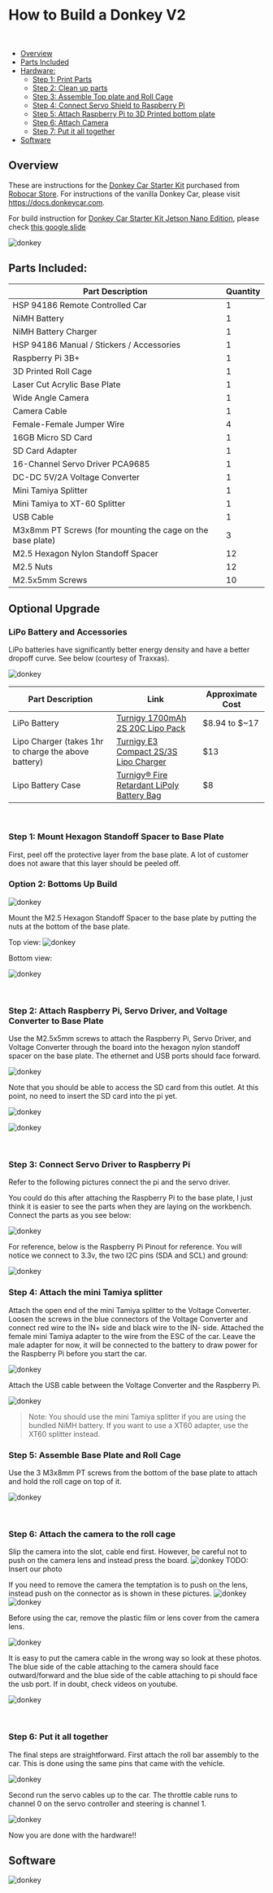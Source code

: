 # How to Build a Donkey V2

&nbsp;

* [Overview](build_hardware.md#overview)
* [Parts Included](build_hardware.md#parts-included)
* [Hardware:](build_hardware.md#hardware)
  * [Step 1: Print Parts](build_hardware.md#step-1-print-parts)
  * [Step 2: Clean up parts](build_hardware.md#step-2-clean-up-parts)
  * [Step 3: Assemble Top plate and Roll Cage](build_hardware.md#step-3-assemble-top-plate-and-roll-cage)
  * [Step 4: Connect Servo Shield to Raspberry Pi](build_hardware.md#step-4-connect-servo-shield-to-raspberry-pi)
  * [Step 5: Attach Raspberry Pi to 3D Printed bottom plate](build_hardware.md#step-5-attach-raspberry-pi-to-3d-printed-bottom-plate)
  * [Step 6: Attach Camera](build_hardware.md#step-6-attach-camera)
  * [Step 7: Put it all together](build_hardware.md#step-7-put-it-all-together)
* [Software](install_software.md)

## Overview


These are instructions for the [Donkey Car Starter Kit](https://www.robocarstore.com/products/donkey-car-starter-kit) purchased from [Robocar Store](https://robocarstore.com/).
For instructions of the vanilla Donkey Car, please visit https://docs.donkeycar.com.

For build instruction for [Donkey Car Starter Kit Jetson Nano Edition](https://www.robocarstore.com/products/donkey-car-starter-kit-jetson-nano-edition), please check [this google slide](https://docs.google.com/presentation/d/1kK9ZSLTNgCnTWqIKu-ZFEiG41jVWSFdFX3qqy_1fxSQ)

![donkey](../assets/build_hardware/robocarstore/0.jpg)


## Parts Included:

| Part Description | Quantity |
| --- | --- |
| HSP 94186 Remote Controlled Car | 1 |
| NiMH Battery | 1 |
| NiMH Battery Charger | 1 |
| HSP 94186 Manual / Stickers / Accessories | 1 |
| Raspberry Pi 3B+ | 1 |
| 3D Printed Roll Cage | 1 |
| Laser Cut Acrylic Base Plate | 1 |
| Wide Angle Camera | 1 |
| Camera Cable | 1 |
| Female-Female Jumper Wire | 4 |
| 16GB Micro SD Card | 1 |
| SD Card Adapter | 1 |
| 16-Channel Servo Driver PCA9685 | 1 |
| DC-DC 5V/2A Voltage Converter | 1 |
| Mini Tamiya Splitter | 1 |
| Mini Tamiya to XT-60 Splitter | 1 |
| USB Cable | 1 |
| M3x8mm PT Screws (for mounting the cage on the base plate) | 3 |
| M2.5 Hexagon Nylon Standoff Spacer | 12 |
| M2.5 Nuts | 12 |
| M2.5x5mm Screws | 10 |


## Optional Upgrade


### LiPo Battery and Accessories

LiPo batteries have significantly better energy density and have a better dropoff curve.  See below (courtesy of Traxxas).

![donkey](../assets/build_hardware/traxxas.PNG)

| Part Description                                      | Link                                                              | Approximate Cost |
|-------------------------------------------------------|-------------------------------------------------------------------|------------------|
| LiPo Battery                                          | [Turnigy 1700mAh 2S 20C Lipo Pack](https://hobbyking.com/en_us/turnigy-1700mah-2s-20c-lipo-pack-suits-1-16th-monster-beatle-sct-buggy.html)  | $8.94 to $~17           |
| Lipo Charger (takes 1hr to charge the above battery)  | [Turnigy E3 Compact 2S/3S Lipo Charger](https://hobbyking.com/en_us/turnigy-e3-compact-2s-3s-lipo-charger-100-240v-us-plug.html)                                               | $13              |
| Lipo Battery Case | [Turnigy® Fire Retardant LiPoly Battery Bag ](https://hobbyking.com/en_us/fire-retardant-lipo-battery-bag-190x60x82mm.html)                                               | $8               |




&nbsp;
### Step 1: Mount Hexagon Standoff Spacer to Base Plate

First, peel off the protective layer from the base plate. A lot of customer does not aware that this layer should be peeled off.

### Option 2: Bottoms Up Build

![donkey](../assets/build_hardware/robocarstore/1a.jpg)

Mount the M2.5 Hexagon Standoff Spacer to the base plate by putting the nuts at the bottom of the base plate.

Top view:
![donkey](../assets/build_hardware/robocarstore/1b.jpg)

Bottom view:

![donkey](../assets/build_hardware/robocarstore/1c.jpg)


&nbsp;
### Step 2: Attach Raspberry Pi, Servo Driver, and Voltage Converter to Base Plate
Use the M2.5x5mm screws to attach the Raspberry Pi, Servo Driver, and Voltage Converter through the board into the hexagon nylon standoff spacer on the base plate.  The ethernet and USB ports should face forward.

![donkey](../assets/build_hardware/robocarstore/2a.jpg)

Note that you should be able to access the SD card from this outlet. At this point, no need to insert the SD card into the pi yet.

![donkey](../assets/build_hardware/robocarstore/2b.jpg)



![donkey](/assets/build_hardware/traxxas.png)

&nbsp;
### Step 3: Connect Servo Driver to Raspberry Pi

Refer to the following pictures connect the pi and the servo driver.



You could do this after attaching the Raspberry Pi to the base plate, I just think it is easier to see the parts when they are laying on the workbench.  Connect the parts as you see below:

![donkey](../assets/build_hardware/robocarstore/3a.jpg)

For reference, below is the Raspberry Pi Pinout for reference.  You will notice we connect to 3.3v, the two I2C pins (SDA and SCL) and ground:

![donkey](../assets/build_hardware/robocarstore/3b.PNG)

### Step 4: Attach the mini Tamiya splitter

Attach the open end of the mini Tamiya splitter to the Voltage Converter.  Loosen the screws in the blue connectors of the Voltage Converter and connect red wire to the IN+ side and black wire to the IN- side.  Attached the female mini Tamiya adapter to the wire from the ESC of the car.  Leave the male adapter for now, it will be connected to the battery to draw power for the Raspberry Pi before you start the car.

![donkey](../assets/build_hardware/robocarstore/4a.jpg)


Attach the USB cable between the Voltage Converter and the Raspberry Pi.

![donkey](../assets/build_hardware/robocarstore/4b.jpg)

>  Note: You should use the mini Tamiya splitter if you are using the bundled NiMH battery. If you want to use a XT60 adapter, use the XT60 splitter instead.


### Step 5: Assemble Base Plate and Roll Cage
Use the 3 M3x8mm PT screws from the bottom of the base plate to attach and hold the roll cage on top of it.

![donkey](../assets/build_hardware/robocarstore/5a.png)


&nbsp;


### Step 6: Attach the camera to the roll cage

Slip the camera into the slot, cable end first.  However, be careful not to push on the camera lens and instead press the board.
![donkey](../assets/build_hardware/assemble_camera.jpg)
TODO: Insert our photo

If you need to remove the camera the temptation is to push on the lens, instead push on the connector as is shown in these pictures.
![donkey](../assets/build_hardware/Remove--good.jpg) ![donkey](../assets/build_hardware/Remove--bad.jpg)

Before using the car, remove the plastic film or lens cover from the camera lens.

![donkey](../assets/build_hardware/robocarstore/6a.jpg)


It is easy to put the camera cable in the wrong way so look at these photos. The blue side of the cable attaching to the camera should face outward/forward and the blue side of the cable attaching to pi should face the usb port. If in doubt, check videos on youtube.

![donkey](../assets/build_hardware/robocarstore/6b.jpg)



&nbsp;
### Step 6: Put it all together
The final steps are straightforward.  First attach the roll bar assembly to the car.  This is done using the same pins that came with the vehicle.

![donkey](../assets/build_hardware/robocarstore/7a.jpg)

Second run the servo cables up to the car.  The throttle cable runs to channel 0 on the servo controller and steering is channel 1.

![donkey](../assets/build_hardware/robocarstore/7b.jpg)

Now you are done with the hardware!!


## Software

![donkey](../assets/build_hardware/robocarstore/0.jpg)
